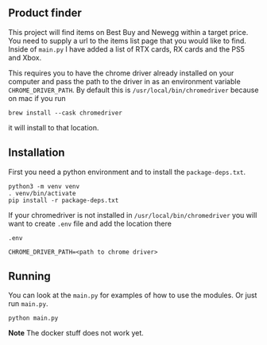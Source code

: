 ## Product finder

This project will find items on Best Buy and Newegg within a target price.
You need to supply a url to the items list page that you would like to find.
Inside of `main.py` I have added a list of RTX cards, RX cards and the PS5 and Xbox.

This requires you to have the chrome driver already installed on your computer and pass
the path to the driver in as an environment variable `CHROME_DRIVER_PATH`.
By default this is `/usr/local/bin/chromedriver` because on mac if you run

```
brew install --cask chromedriver
```

it will install to that location.


## Installation

First you need a python environment and to install the `package-deps.txt`.

```
python3 -m venv venv
. venv/bin/activate
pip install -r package-deps.txt
```

If your chromedriver is not installed in `/usr/local/bin/chromedriver`
you will want to create `.env` file and add the location there

`.env`
```
CHROME_DRIVER_PATH=<path to chrome driver>
```

## Running

You can look at the `main.py` for examples of how to use the modules.
Or just run `main.py`.

```
python main.py
```

**Note** The docker stuff does not work yet.
